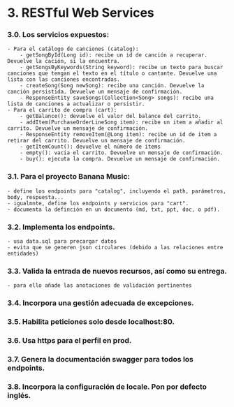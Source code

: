 # 3. RESTful Web Services

### 3.0. Los servicios expuestos:
	- Para el catálogo de canciones (catalog):
		- getSongById(Long id): recibe un id de canción a recuperar. Devuelve la cación, si la encuentra.
		- getSongsByKeywords(String keyword): recibe un texto para buscar canciones que tengan el texto en el título o cantante. Devuelve una lista con las canciones encontradas.
		- createSong(Song newSong): recibe una canción. Devuelve la canción persistida. Devuelve un mensaje de confirmación.
		- ResponseEntity saveSongs(Collection<Song> songs): recibe una lista de canciones a actualizar o persistir. 
	- Para el carrito de compra (cart):
		- getBalance(): devuelve el valor del balance del carrito.
		- addItem(PurchaseOrderLineSong item): recibe un item a añadir al carrito. Devuelve un mensaje de confirmación.
		- ResponseEntity removeItem(@Long item): recibe un id de item a retirar del carrito. Devuelve un mensaje de confirmación.
		- getItemCount(): devuelve el número de items
		- empty(): vacia el carrito. Devuelve un mensaje de confirmación.
		- buy(): ejecuta la compra. Devuelve un mensaje de confirmación.
### 3.1. Para el proyecto Banana Music:
	- define los endpoints para "catalog", incluyendo el path, parámetros, body, respuesta...
	- igualmnte, define los endpoints y servicios para "cart".
	- documenta la definción en un documento (md, txt, ppt, doc, o pdf).
### 3.2. Implementa los endpoints.
	- usa data.sql para precargar datos
	- evita que se generen json circulares (debido a las relaciones entre entidades)
### 3.3. Valida la entrada de nuevos recursos, así como su entrega.
	- para ello añade las anotaciones de validación pertinentes
### 3.4. Incorpora una gestión adecuada de excepciones.
### 3.5. Habilita peticiones solo desde localhost:80.
### 3.6. Usa https para el perfil en prod.
### 3.7. Genera la documentación swagger para todos los endpoints.
### 3.8. Incorpora la configuración de locale. Pon por defecto inglés.
